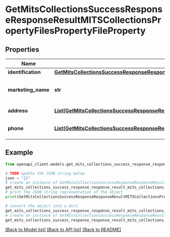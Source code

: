 # GetMitsCollectionsSuccessResponseResponseResultMITSCollectionsPropertyFilesPropertyFileProperty


## Properties

Name | Type | Description | Notes
------------ | ------------- | ------------- | -------------
**identification** | [**GetMitsCollectionsSuccessResponseResponseResultMITSCollectionsPropertyFilesPropertyFilePropertyIdentification**](GetMitsCollectionsSuccessResponseResponseResultMITSCollectionsPropertyFilesPropertyFilePropertyIdentification.md) |  | 
**marketing_name** | **str** | The marketing name of the property | 
**address** | [**List[GetMitsCollectionsSuccessResponseResponseResultMITSCollectionsPropertyFilesPropertyFilePropertyAddressInner]**](GetMitsCollectionsSuccessResponseResponseResultMITSCollectionsPropertyFilesPropertyFilePropertyAddressInner.md) | List of addresses | 
**phone** | [**List[GetMitsCollectionsSuccessResponseResponseResultMITSCollectionsPropertyFilesPropertyFilePropertyPhoneInner]**](GetMitsCollectionsSuccessResponseResponseResultMITSCollectionsPropertyFilesPropertyFilePropertyPhoneInner.md) | List of phone numbers | 

## Example

```python
from openapi_client.models.get_mits_collections_success_response_response_result_mits_collections_property_files_property_file_property import GetMitsCollectionsSuccessResponseResponseResultMITSCollectionsPropertyFilesPropertyFileProperty

# TODO update the JSON string below
json = "{}"
# create an instance of GetMitsCollectionsSuccessResponseResponseResultMITSCollectionsPropertyFilesPropertyFileProperty from a JSON string
get_mits_collections_success_response_response_result_mits_collections_property_files_property_file_property_instance = GetMitsCollectionsSuccessResponseResponseResultMITSCollectionsPropertyFilesPropertyFileProperty.from_json(json)
# print the JSON string representation of the object
print(GetMitsCollectionsSuccessResponseResponseResultMITSCollectionsPropertyFilesPropertyFileProperty.to_json())

# convert the object into a dict
get_mits_collections_success_response_response_result_mits_collections_property_files_property_file_property_dict = get_mits_collections_success_response_response_result_mits_collections_property_files_property_file_property_instance.to_dict()
# create an instance of GetMitsCollectionsSuccessResponseResponseResultMITSCollectionsPropertyFilesPropertyFileProperty from a dict
get_mits_collections_success_response_response_result_mits_collections_property_files_property_file_property_from_dict = GetMitsCollectionsSuccessResponseResponseResultMITSCollectionsPropertyFilesPropertyFileProperty.from_dict(get_mits_collections_success_response_response_result_mits_collections_property_files_property_file_property_dict)
```
[[Back to Model list]](../README.md#documentation-for-models) [[Back to API list]](../README.md#documentation-for-api-endpoints) [[Back to README]](../README.md)


